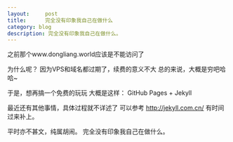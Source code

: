 ```yaml
---
layout:     post
title:      完全没有印象我自己在做什么
category: blog
description: 完全没有印象我自己在做什么。
---
```


之前那个www.dongliang.world应该是不能访问了

为什么呢？
因为VPS和域名都过期了，续费的意义不大
总的来说，大概是穷吧哈哈~

于是，想再搞一个免费的玩玩
大概是这样：
GitHub Pages + Jekyll

最近还有其他事情，具体过程就不详述了
可以参考   http://jekyll.com.cn/
有时间过来补上。

平时亦不甚文，纯属胡闹。
完全没有印象我自己在做什么。

